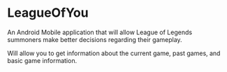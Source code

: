 # LeagueOfYou
An Android Mobile application that will allow League of Legends summoners make better decisions regarding their gameplay.

Will allow you to get information about the current game, past games, and basic game information.

